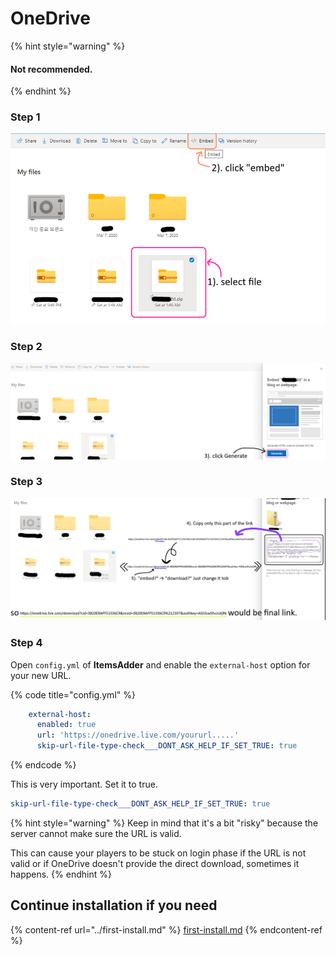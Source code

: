 # OneDrive

{% hint style="warning" %}
#### Not recommended.
{% endhint %}

### Step 1

![](<../../.gitbook/assets/image (52) (1) (1) (1) (1).png>)

### Step 2

![](<../../.gitbook/assets/image (43) (1) (1).png>)

### Step 3

![](<../../.gitbook/assets/image (53) (1) (1).png>)

### Step 4

Open `config.yml` of **ItemsAdder** and enable the `external-host` option for your new URL.

{% code title="config.yml" %}
```yaml
    external-host:
      enabled: true
      url: 'https://onedrive.live.com/yoururl.....'
      skip-url-file-type-check___DONT_ASK_HELP_IF_SET_TRUE: true
```
{% endcode %}

This is very important. Set it to true.

```yaml
skip-url-file-type-check___DONT_ASK_HELP_IF_SET_TRUE: true
```

{% hint style="warning" %}
Keep in mind that it's a bit "risky" because the server cannot make sure the URL is valid.

This can cause your players to be stuck on login phase if the URL is not valid or if OneDrive doesn't provide the direct download, sometimes it happens.
{% endhint %}

## Continue installation if you need

{% content-ref url="../first-install.md" %}
[first-install.md](../first-install.md)
{% endcontent-ref %}
